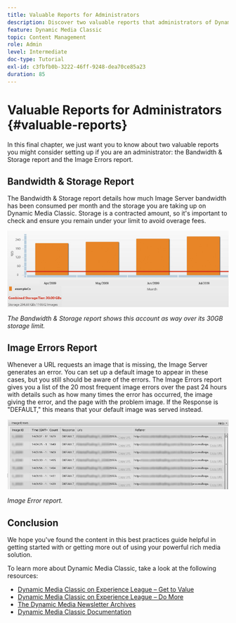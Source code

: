 ```yaml
---
title: Valuable Reports for Administrators
description: Discover two valuable reports that administrators of Dynamic Media Classic should consider setting up.
feature: Dynamic Media Classic
topic: Content Management
role: Admin
level: Intermediate
doc-type: Tutorial
exl-id: c3fbfb0b-3222-46ff-9248-dea70ce85a23
duration: 85
---
```

# Valuable Reports for Administrators {#valuable-reports}

In this final chapter, we just want you to know about two valuable reports you might consider setting up if you are an administrator: the Bandwidth &amp; Storage report and the Image Errors report.

## Bandwidth &amp; Storage Report

The Bandwidth &amp; Storage report details how much Image Server bandwidth has been consumed per month and the storage you are taking up on Dynamic Media Classic. Storage is a contracted amount, so it's important to check and ensure you remain under your limit to avoid overage fees.

![image](assets/valuable-reports/reports-1.jpg)

_The Bandwidth &amp; Storage report shows this account as way over its 30GB storage limit._

## Image Errors Report

Whenever a URL requests an image that is missing, the Image Server generates an error. You can set up a default image to appear in these cases, but you still should be aware of the errors. The Image Errors report gives you a list of the 20 most frequent image errors over the past 24 hours with details such as how many times the error has occurred, the image giving the error, and the page with the problem image. If the Response is "DEFAULT," this means that your default image was served instead.

![image](assets/valuable-reports/reports-2.jpg)

_Image Error report._

## Conclusion

We hope you've found the content in this best practices guide helpful in getting started with or getting more out of using your powerful rich media solution.

To learn more about Dynamic Media Classic, take a look at the following resources:

- [Dynamic Media Classic on Experience League – Get to Value](https://guided.adobe.com/?launch=AEM-5a#recommended/solutions/experience-manager)
- [Dynamic Media Classic on Experience League – Do More](https://guided.adobe.com/?launch=AEM-6a#recommended/solutions/experience-manager)
- [The Dynamic Media Newsletter Archives](https://experienceleague.adobe.com/docs/dynamic-media-classic/using/dynamic-media-newsletter.html)
- [Dynamic Media Classic Documentation](https://experienceleague.adobe.com/docs/dynamic-media-classic/using/home.html)
